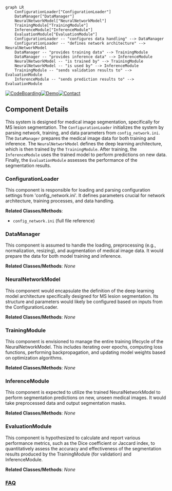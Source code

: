```mermaid
graph LR
    ConfigurationLoader["ConfigurationLoader"]
    DataManager["DataManager"]
    NeuralNetworkModel["NeuralNetworkModel"]
    TrainingModule["TrainingModule"]
    InferenceModule["InferenceModule"]
    EvaluationModule["EvaluationModule"]
    ConfigurationLoader -- "configures data handling" --> DataManager
    ConfigurationLoader -- "defines network architecture" --> NeuralNetworkModel
    DataManager -- "provides training data" --> TrainingModule
    DataManager -- "provides inference data" --> InferenceModule
    NeuralNetworkModel -- "is trained by" --> TrainingModule
    NeuralNetworkModel -- "is used by" --> InferenceModule
    TrainingModule -- "sends validation results to" --> EvaluationModule
    InferenceModule -- "sends prediction results to" --> EvaluationModule
```
[![CodeBoarding](https://img.shields.io/badge/Generated%20by-CodeBoarding-9cf?style=flat-square)](https://github.com/CodeBoarding/GeneratedOnBoardings)[![Demo](https://img.shields.io/badge/Try%20our-Demo-blue?style=flat-square)](https://www.codeboarding.org/demo)[![Contact](https://img.shields.io/badge/Contact%20us%20-%20contact@codeboarding.org-lightgrey?style=flat-square)](mailto:contact@codeboarding.org)

## Component Details

This system is designed for medical image segmentation, specifically for MS lesion segmentation. The `ConfigurationLoader` initializes the system by parsing network, training, and data parameters from `config_network.ini`. The `DataManager` prepares the medical image data for both training and inference. The `NeuralNetworkModel` defines the deep learning architecture, which is then trained by the `TrainingModule`. After training, the `InferenceModule` uses the trained model to perform predictions on new data. Finally, the `EvaluationModule` assesses the performance of the segmentation results.

### ConfigurationLoader
This component is responsible for loading and parsing configuration settings from 'config_network.ini'. It defines parameters crucial for network architecture, training processes, and data handling.


**Related Classes/Methods**:

- `config_network.ini` (full file reference)


### DataManager
This component is assumed to handle the loading, preprocessing (e.g., normalization, resizing), and augmentation of medical image data. It would prepare the data for both model training and inference.


**Related Classes/Methods**: _None_

### NeuralNetworkModel
This component would encapsulate the definition of the deep learning model architecture specifically designed for MS lesion segmentation. Its structure and parameters would likely be configured based on inputs from the ConfigurationLoader.


**Related Classes/Methods**: _None_

### TrainingModule
This component is envisioned to manage the entire training lifecycle of the NeuralNetworkModel. This includes iterating over epochs, computing loss functions, performing backpropagation, and updating model weights based on optimization algorithms.


**Related Classes/Methods**: _None_

### InferenceModule
This component is expected to utilize the trained NeuralNetworkModel to perform segmentation predictions on new, unseen medical images. It would take preprocessed data and output segmentation masks.


**Related Classes/Methods**: _None_

### EvaluationModule
This component is hypothesized to calculate and report various performance metrics, such as the Dice coefficient or Jaccard index, to quantitatively assess the accuracy and effectiveness of the segmentation results produced by the TrainingModule (for validation) and InferenceModule.


**Related Classes/Methods**: _None_



### [FAQ](https://github.com/CodeBoarding/GeneratedOnBoardings/tree/main?tab=readme-ov-file#faq)